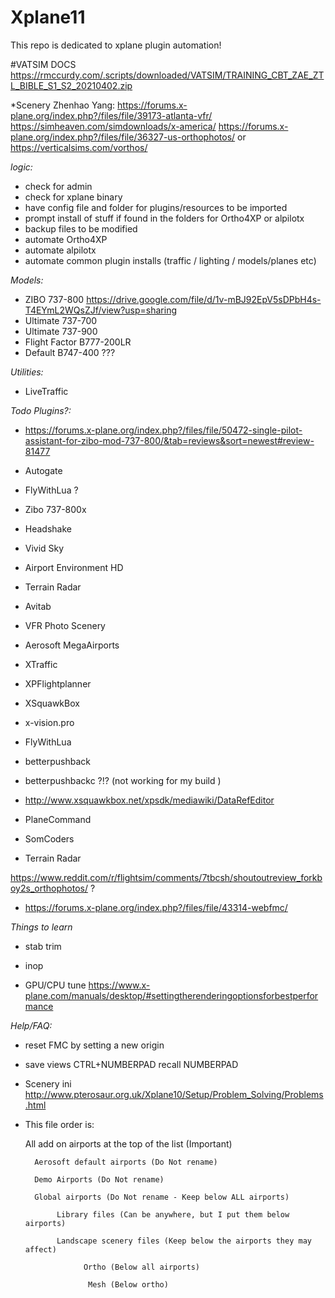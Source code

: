 # Xplane11
This repo is dedicated to xplane plugin automation!

#VATSIM DOCS
https://rmccurdy.com/.scripts/downloaded/VATSIM/TRAINING_CBT_ZAE_ZTL_BIBLE_S1_S2_20210402.zip


*Scenery 
Zhenhao Yang: https://forums.x-plane.org/index.php?/files/file/39173-atlanta-vfr/
https://simheaven.com/simdownloads/x-america/
https://forums.x-plane.org/index.php?/files/file/36327-us-orthophotos/ or https://verticalsims.com/vorthos/
 
*logic:*


* check for admin
* check for xplane binary
* have config file and folder for plugins/resources to be imported
* prompt install of stuff if found in the folders for Ortho4XP or alpilotx
* backup files to be modified
* automate Ortho4XP
* automate alpilotx
* automate common plugin installs (traffic / lighting / models/planes etc)


*Models:*
* ZIBO 737-800 https://drive.google.com/file/d/1v-mBJ92EpV5sDPbH4s-T4EYmL2WQsZJf/view?usp=sharing
* Ultimate 737-700
* Ultimate 737-900
* Flight Factor B777-200LR 
* Default B747-400 ??? 

*Utilities:*
* LiveTraffic 


*Todo Plugins?:*
* https://forums.x-plane.org/index.php?/files/file/50472-single-pilot-assistant-for-zibo-mod-737-800/&tab=reviews&sort=newest#review-81477
* Autogate
* FlyWithLua ?
* Zibo 737-800x
* Headshake
* Vivid Sky
* Airport Environment HD
* Terrain Radar
* Avitab


* VFR Photo Scenery
* Aerosoft MegaAirports
* XTraffic
* XPFlightplanner
* XSquawkBox

* x-vision.pro 
* FlyWithLua

* betterpushback
* betterpushbackc ?!? (not working for my build )
* http://www.xsquawkbox.net/xpsdk/mediawiki/DataRefEditor 

* PlaneCommand
* SomCoders
* Terrain Radar

https://www.reddit.com/r/flightsim/comments/7tbcsh/shoutoutreview_forkboy2s_orthophotos/ ?

* https://forums.x-plane.org/index.php?/files/file/43314-webfmc/ 

*Things to learn*

* stab trim
* inop


* GPU/CPU tune https://www.x-plane.com/manuals/desktop/#settingtherenderingoptionsforbestperformance 


*Help/FAQ:*

* reset FMC by setting a new origin 
* save views CTRL+NUMBERPAD recall NUMBERPAD      
* Scenery ini http://www.pterosaur.org.uk/Xplane10/Setup/Problem_Solving/Problems.html 
* This file order is:

   All add on airports at the top of the list (Important)
   
        Aerosoft default airports (Do Not rename)
        
        Demo Airports (Do Not rename)
        
        Global airports (Do Not rename - Keep below ALL airports)
        
             Library files (Can be anywhere, but I put them below airports)
             
             Landscape scenery files (Keep below the airports they may affect)
            
                   Ortho (Below all airports)
                   
                    Mesh (Below ortho)
